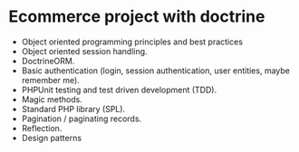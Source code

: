 # Ecommerce project with doctrine

- Object oriented programming principles and best practices
- Object oriented session handling.
- DoctrineORM.
- Basic authentication (login, session authentication, user entities, maybe remember me).
- PHPUnit testing and test driven development (TDD).
- Magic methods.
- Standard PHP library (SPL).
- Pagination / paginating records.
- Reflection.
- Design patterns
